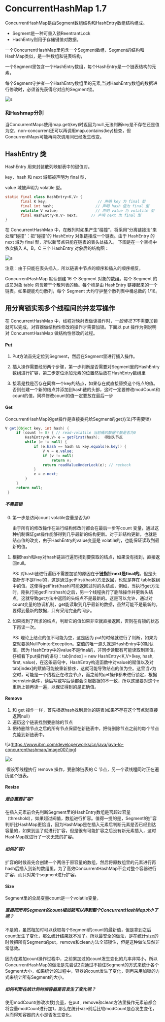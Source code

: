 # ConcurrentHashMap 1.7

ConcurrentHashMap是由Segment数组结构和HashEntry数组结构组成。

- Segment是一种可重入锁ReentrantLock
- HashEntry则用于存储键值对数据。

一个ConcurrentHashMap里包含一个Segment数组，Segment的结构和HashMap类似，是一种数组和链表结构， 

一个Segment里包含一个HashEntry数组，每个HashEntry是一个链表结构的元素， 

每个Segment守护者一个HashEntry数组里的元素,当对HashEntry数组的数据进行修改时，必须首先获得它对应的Segment锁。

![s](https://www.ibm.com/developerworks/cn/java/java-lo-concurrenthashmap/image004.jpg)


### 和Hashmap分別
当ConcurrentMaps使用map.get(key)时返回为null,无法判断key是不存在还是值为空，non-concurrent还可以再调用map.contains(key)检查，但ConcurrentMaps可能再两次调用间已经发生改变。

## HashEntry 类

HashEntry 用来封装散列映射表中的键值对。

key，hash 和 next 域都被声明为 final 型，

value 域被声明为 volatile 型。

```java
static final class HashEntry<K,V> { 
       final K key;                       // 声明 key 为 final 型
       final int hash;                   // 声明 hash 值为 final 型 
       volatile V value;                 // 声明 value 为 volatile 型
       final HashEntry<K,V> next;      // 声明 next 为 final 型 
}
```



在 ConcurrentHashMap 中，在散列时如果产生“碰撞”，将采用“分离链接法”来处理“碰撞”：把“碰撞”的 HashEntry 对象链接成一个链表。由于 HashEntry 的 next 域为 final 型，所以新节点只能在链表的表头处插入。 下图是在一个空桶中依次插入 A，B，C 三个 HashEntry 对象后的结构图：

![a](https://www.ibm.com/developerworks/cn/java/java-lo-concurrenthashmap/image002.jpg)

注意：由于只能在表头插入，所以链表中节点的顺序和插入的顺序相反。

ConcurrentHashMap 默认创建 16 个 Segment 对象的数组。每个 Segment 的成员对象 table 包含若干个散列表的桶。每个桶是由 HashEntry 链接起来的一个链表。如果键能均匀散列，每个 Segment 大约守护整个散列表中桶总数的 1/16。


## 用分离锁实现多个线程间的并发写操作

在 ConcurrentHashMap 中，线程对映射表做读操作时，*一般情况下*不需要加锁就可以完成，对容器做结构性修改的操作才需要加锁。下面以 put 操作为例说明对 ConcurrentHashMap 做结构性修改的过程。

#### Put

1. Put方法首先定位到Segment，然后在Segment里进行插入操作。

2. 插入操作需要经历两个步骤，第一步判断是否需要对Segment里的HashEntry数组进行扩容，第二步定位添加元素的位置然后放在HashEntry数组里

3. 接着是找是否存在同样一个key的结点，如果存在就直接替换这个结点的值。否则创建一个新的结点并添加到hash链的头部，这时一定要修改modCount和count的值，同样修改count的值一定要放在最后一步

#### Get

ConcurrentHashMap的get操作是直接委托给Segment的get方法(不需要锁)

```java
V get(Object key, int hash) {  
     if (count != 0) { // read-volatile 当前桶的数据个数是否为0 
         HashEntry<K,V> e = getFirst(hash);  得到头节点
         while (e != null) {  
             if (e.hash == hash && key.equals(e.key)) {  
                 V v = e.value;  
                 if (v != null)  
                     return v;  
                 return readValueUnderLock(e); // recheck  
             }  
             e = e.next;  
         }  
     }  
     return null;  
 }
```

##### 不需要锁

0. 第一步是访问count volatile变量是否为0

   由于所有的修改操作在进行结构修改时都会在最后一步写count 变量，通过这种机制保证get操作能够得到几乎最新的结构更新。对于非结构更新，也就是结点值的改变，由于HashEntry的value变量是 volatile的，也能保证读取到最新的值。

1. 根据hash和key对hash链进行遍历找到要获取的结点，如果没有找到，直接返回null。

   PS: 对hash链进行遍历不需要加锁的原因在于**链指针next是final的**。但是头指针却不是final的，这是通过getFirst(hash)方法返回，也就是存在 table数组中的值。这使得getFirst(hash)可能返回过时的头结点，例如，当执行get方法时，刚执行完getFirst(hash)之后，另一个线程执行了删除操作并更新头结点，这就导致get方法中返回的头结点不是最新的。这是可以允许，通过对count变量的协调机制，get能读取到几乎最新的数据，虽然可能不是最新的。要得到最新的数据，只有采用完全的同步。

2. 如果找到了所求的结点，判断它的值如果非空就直接返回，否则在有锁的状态下再读一次。

   PS: 理论上结点的值不可能为空，这是因为 put的时候就进行了判断，如果为空就要抛NullPointerException。空值的唯一源头就是HashEntry中的默认值，因为 HashEntry中的value不是final的，非同步读取有可能读取到空值。仔细看下put操作的语句：tab[index] = new HashEntry<K,V>(key, hash, first, value)，在这条语句中，HashEntry构造函数中对value的赋值以及对tab[index]的赋值可能被重新排序，这就可能导致结点的值为空。这里当v为空时，可能是一个线程正在改变节点，而之前的get操作都未进行锁定，根据bernstein条件，读后写或写后读都会引起数据的不一致，所以这里要对这个e重新上锁再读一遍，以保证得到的是正确值。

#### Remove

1. 和 get 操作一样，首先根据hash找到具体的链表(如果不存在这个节点就直接返回null)
2. 遍历这个链表找到要删除的节点
3. 把待删除节点之后的所有节点保留在新链表中，把待删除节点之前的每个节点克隆到新链表中。

![a(https://www.ibm.com/developerworks/cn/java/java-lo-concurrenthashmap/image007.jpg)

![c](https://www.ibm.com/developerworks/cn/java/java-lo-concurrenthashmap/image008.jpg)

​	假设写线程执行 remove 操作，要删除链表的 C 节点，另一个读线程同时正在遍历这个链表。

#### Resize

##### 是否需要扩容?

在插入元素前会先判断Segment里的HashEntry数组是否超过容量（threshold），如果超过阀值，数组进行扩容。值得一提的是，Segment的扩容判断比HashMap更恰当，因为HashMap是在插入元素后判断元素是否已经到达容量的，如果到达了就进行扩容，但是很有可能扩容之后没有新元素插入，这时HashMap就进行了一次无效的扩容。

##### 如何扩容?

扩容的时候首先会创建一个两倍于原容量的数组，然后将原数组里的元素进行再hash后插入到新的数组里。为了高效ConcurrentHashMap不会对整个容器进行扩容，而只对某个segment进行扩容。

#### Size

Segment里的全局变量count是一个volatile变量，

##### 直接把所有Segment的count相加就可以得到整个ConcurrentHashMap大小了呢？

不是的，虽然相加时可以获取每个Segment的count的最新值，但是拿到之后count发生了变化，那么统计结果就不准了。所以最安全的做法，是在统计size的时候把所有Segment的put，remove和clean方法全部锁住，但是这种做法显然非常低效。

因为在累加count操作过程中，之前累加过的count发生变化的几率非常小，所以ConcurrentHashMap的做法是先尝试2次通过不锁住Segment的方式来统计各个Segment大小，如果统计的过程中，容器的count发生了变化，则再采用加锁的方式来统计所有Segment的大小。

##### 如何判断在统计的时候容器是否发生了变化呢？

使用modCount(修改次数)变量，在put , remove和clean方法里操作元素前都会将变量modCount进行加1，那么在统计size前后比较modCount是否发生变化，从而得知容器的大小是否发生变化。
